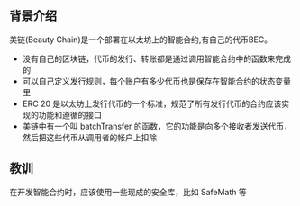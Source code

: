 ## 背景介绍

美链(Beauty Chain)是一个部署在以太坊上的智能合约,有自己的代币BEC。

- 没有自己的区块链，代币的发行、转账都是通过调用智能合约中的函数来完成的
- 可以自己定义发行规则，每个账户有多少代币也是保存在智能合约的状态变量里
- ERC 20 是以太坊上发行代币的一个标准，规范了所有发行代币的合约应该实现的功能和遵循的接口
- 美链中有一个叫 batchTransfer 的函数，它的功能是向多个接收者发送代币，然后把这些代币从调用者的帐户上扣除

## 教训

在开发智能合约时，应该使用一些现成的安全库，比如 SafeMath 等
